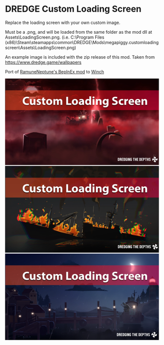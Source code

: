 # DREDGE Custom Loading Screen

Replace the loading screen with your own custom image.

Must be a .png, and will be loaded from the same folder as the mod dll at Assets\LoadingScreen.png. (i.e. C:\Program Files (x86)\Steam\steamapps\common\DREDGE\Mods\megapiggy.customloadingscreen\Assets\LoadingScreen.png)

An example image is included with the zip release of this mod. Taken from https://www.dredge.game/wallpapers

Port of [RamuneNeptune's BepInEx mod](https://www.nexusmods.com/dredge/mods/9) to [Winch](https://dredgemods.com/mods/winch/)

![Example 1](https://raw.githubusercontent.com/MegaPiggy/DredgeCustomLoadingScreen/main/1.png)
![Example 2](https://raw.githubusercontent.com/MegaPiggy/DredgeCustomLoadingScreen/main/2.png)
![Example 3](https://raw.githubusercontent.com/MegaPiggy/DredgeCustomLoadingScreen/main/3.png)

